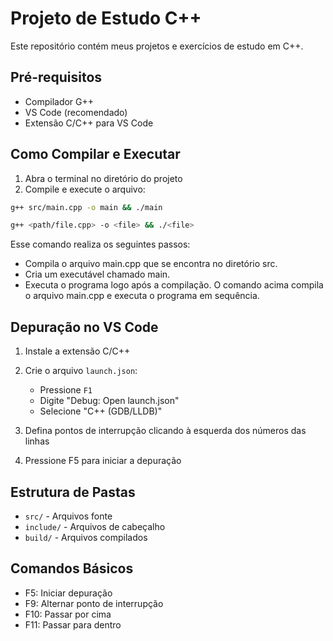 # Projeto de Estudo C++

Este repositório contém meus projetos e exercícios de estudo em C++.

## Pré-requisitos

- Compilador G++
- VS Code (recomendado)
- Extensão C/C++ para VS Code

## Como Compilar e Executar

1. Abra o terminal no diretório do projeto
2. Compile e execute o arquivo:
```bash
g++ src/main.cpp -o main && ./main

g++ <path/file.cpp> -o <file> && ./<file>
```

Esse comando realiza os seguintes passos:
- Compila o arquivo main.cpp que se encontra no diretório src.
- Cria um executável chamado main.
- Executa o programa logo após a compilação.
O comando acima compila o arquivo main.cpp e executa o programa em sequência.

## Depuração no VS Code

1. Instale a extensão C/C++
2. Crie o arquivo `launch.json`:
    - Pressione `F1`
    - Digite "Debug: Open launch.json"
    - Selecione "C++ (GDB/LLDB)"

3. Defina pontos de interrupção clicando à esquerda dos números das linhas
4. Pressione F5 para iniciar a depuração

## Estrutura de Pastas

- `src/` - Arquivos fonte
- `include/` - Arquivos de cabeçalho
- `build/` - Arquivos compilados

## Comandos Básicos

- F5: Iniciar depuração
- F9: Alternar ponto de interrupção
- F10: Passar por cima
- F11: Passar para dentro
